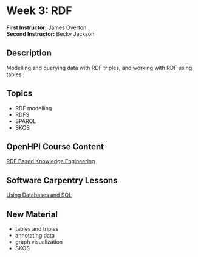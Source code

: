 # Week 3: RDF

**First Instructor:** James Overton  
**Second Instructor:** Becky Jackson  
	
## Description
Modelling and querying data with RDF triples, and working with RDF using tables

## Topics
- RDF modelling
- RDFS
- SPARQL
- SKOS

## OpenHPI Course Content
[RDF Based Knowledge Engineering](https://open.hpi.de/courses/semanticweb2015/items/2DXVQCd9tgUkhcTQkwpHfd)

## Software Carpentry Lessons
[Using Databases and SQL](http://swcarpentry.github.io/sql-novice-survey/)

## New Material
- tables and triples
- annotating data
- graph visualization
- SKOS
